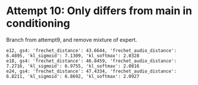 
# Attempt 10: Only differs from main in conditioning
Branch from attempt9, and remove mixture of expert.

    e12, gs4: 'frechet_distance': 43.6644, 'frechet_audio_distance': 6.4895, 'kl_sigmoid': 7.1309, 'kl_softmax': 2.0328
    e18, gs4: 'frechet_distance': 46.8459, 'frechet_audio_distance': 7.2716, 'kl_sigmoid': 6.9755, 'kl_softmax': 2.0816
    e24, gs4: 'frechet_distance': 47.4334, 'frechet_audio_distance': 6.8211, 'kl_sigmoid': 6.8692, 'kl_softmax': 2.0927